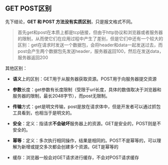 ## GET POST区别

先下结论，**GET 和 POST 方法没有实质区别**，只是报文格式不同。

> 首先get和post在本质上都是tcp链接，但由于http协议和浏览器或者服务器的限制，从而使它们在应用过程中产生了差别，但是它们中还有一个较大的区别：get在请求时发送一个数据包，会将header和data一起发送过去，而post会产生两个数据包先发送header，服务器返回100，然后在发送data，服务器返回200



其他区别：

* **语义**上的区别：GET用于从服务器获取资源。POST用于向服务器提交资源
* **参数**长度：get参数有长度限制（受限于url长度，具体的数值取决于浏览器和服务器的限制，最长2048字节），而post无限制。
* **传输**方式：get是明文传输，post是放在请求体中，但是开发者可以通过抓包工具看到，也相当于是明文的。
* **安全**：定义：指请求**不会破坏**服务器上的资源。GET是安全的，POST则是不安全的。
* **幂等**：定义：多次执行相同操作，结果是相同的。POST不是幂等的，可以理解为新增或提交多次都会创建多个资源。GET是幂等的

* 缓存：浏览器一般会对GET请求进行缓存，不会对POST请求缓存